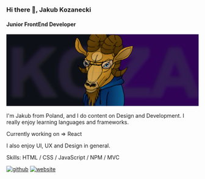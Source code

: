 ### Hi there 👋, Jakub Kozanecki
#### Junior FrontEnd Developer
![Junior FrontEnd Developer](https://github.com/j4kk0b/j4kk0b/blob/main/baner.jpg)

I'm Jakub from Poland, and I do content on Design and Development. I really enjoy learning languages and frameworks.

Currently working on => React

I also enjoy UI, UX and Design in general.

Skills: HTML / CSS / JavaScript / NPM / MVC



[<img src='https://cdn.jsdelivr.net/npm/simple-icons@3.0.1/icons/github.svg' alt='github' height='40'>](https://github.com/j4kk0b)  [<img src='https://cdn.jsdelivr.net/npm/simple-icons@3.0.1/icons/icloud.svg' alt='website' height='40'>](https://www.jakubkozanecki.com)  

